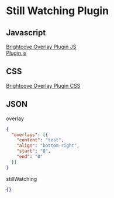 # Still Watching Plugin

## Javascript 
[Brightcove Overlay Plugin JS](//players.brightcove.net/videojs-overlay/1/videojs-overlay.min.js)  
[Plugin.js](https://raw.githubusercontent.com/Kyle30/Brightcove_Player_Plugin/master/stillWatching/plugin.js)  
## CSS
[Brightcove Overlay Plugin CSS](//players.brightcove.net/videojs-overlay/1/videojs-overlay.css)  
## JSON
overlay
```JSON
{
  "overlays": [{
    "content": "test",
    "align": "bottom-right",
    "start": "0",
    "end": "0"
  }]
}
```
stillWatching
```JSON
{}
```
